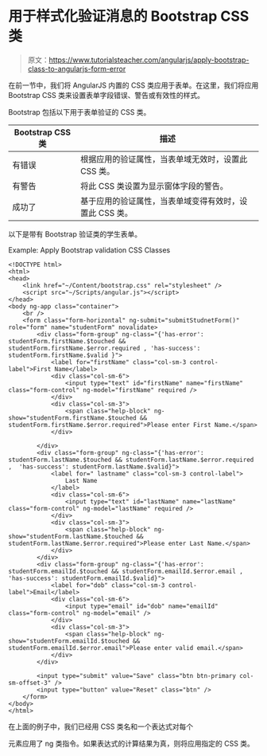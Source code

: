 # 用于样式化验证消息的 Bootstrap CSS 类

> 原文：<https://www.tutorialsteacher.com/angularjs/apply-bootstrap-class-to-angularjs-form-error>

在前一节中，我们将 AngularJS 内置的 CSS 类应用于表单。在这里，我们将应用 Bootstrap CSS 类来设置表单字段错误、警告或有效性的样式。

Bootstrap 包括以下用于表单验证的 CSS 类。

| Bootstrap CSS 类 | 描述 |
| --- | --- |
| 有错误 | 根据应用的验证属性，当表单域无效时，设置此 CSS 类。 |
| 有警告 | 将此 CSS 类设置为显示窗体字段的警告。 |
| 成功了 | 基于应用的验证属性，当表单域变得有效时，设置此 CSS 类。 |

以下是带有 Bootstrap 验证类的学生表单。

Example: Apply Bootstrap validation CSS Classes

```
<!DOCTYPE html>
<html>
<head>
    <link href="~/Content/bootstrap.css" rel="stylesheet" />
    <script src="~/Scripts/angular.js"></script>
</head>
<body ng-app class="container">
    <br />
    <form class="form-horizontal" ng-submit="submitStudnetForm()" role="form" name="studentForm" novalidate>
        <div class="form-group" ng-class="{'has-error': studentForm.firstName.$touched && studentForm.firstName.$error.required , 'has-success': studentForm.firstName.$valid }">
            <label for="firstName" class="col-sm-3 control-label">First Name</label>
            <div class="col-sm-6">
                <input type="text" id="firstName" name="firstName" class="form-control" ng-model="firstName" required />
            </div>
            <div class="col-sm-3">
                <span class="help-block" ng-show="studentForm.firstName.$touched && studentForm.firstName.$error.required">Please enter First Name.</span>
            </div>

        </div>
        <div class="form-group" ng-class="{'has-error': studentForm.lastName.$touched && studentForm.lastName.$error.required ,  'has-success': studentForm.lastName.$valid}">
            <label for=" lastname" class="col-sm-3 control-label">
                Last Name
            </label>
            <div class="col-sm-6">
                <input type="text" id="lastName" name="lastName" class="form-control" ng-model="lastName" required />
            </div>
            <div class="col-sm-3">
                <span class="help-block" ng-show="studentForm.lastName.$touched && studentForm.lastName.$error.required">Please enter Last Name.</span>
            </div>
        </div>
        <div class="form-group" ng-class="{'has-error': studentForm.emailId.$touched && studentForm.emailId.$error.email , 'has-success': studentForm.emailId.$valid}">
            <label for="dob" class="col-sm-3 control-label">Email</label>
            <div class="col-sm-6">
                <input type="email" id="dob" name="emailId" class="form-control" ng-model="email" />
            </div>
            <div class="col-sm-3">
                <span class="help-block" ng-show="studentForm.emailId.$touched && studentForm.emailId.$error.email">Please enter valid email.</span>
            </div>
        </div>

        <input type="submit" value="Save" class="btn btn-primary col-sm-offset-3" />
        <input type="button" value="Reset" class="btn" />
    </form>
</body>
</html>
```

在上面的例子中，我们已经用 CSS 类名和一个表达式对每个

元素应用了 ng 类指令。如果表达式的计算结果为真，则将应用指定的 CSS 类。
